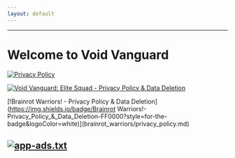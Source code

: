 ```yaml
---
layout: default
---
```

---
# Welcome to Void Vanguard

[![Privacy Policy](https://img.shields.io/badge/Privacy_Policy-4285F4?style=for-the-badge&logoColor=white)](privacy_policy.md)

[![Void Vanguard: Elite Squad - Privacy Policy & Data Deletion](https://img.shields.io/badge/Void_Vanguard:_Elite_Squad-Privacy_Policy_&_Data_Deletion-FF0000?style=for-the-badge&logoColor=white)](void_vanguard/privacy_policy.md)

[!Brainrot Warriors! - Privacy Policy & Data Deletion](https://img.shields.io/badge/Brainrot Warriors!-Privacy_Policy_&_Data_Deletion-FF0000?style=for-the-badge&logoColor=white)](brainrot_warriors/privacy_policy.md)

[![app-ads.txt](https://img.shields.io/badge/app--ads.txt-4CAF50?style=for-the-badge&logoColor=white)](app-ads.txt)
---

